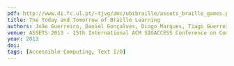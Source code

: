 ```yaml
---
pdf: http://www.di.fc.ul.pt/~tjvg/amc/ubibraille/assets_braille_games.pdf
title: The Today and Tomorrow of Braille Learning
authors: João Guerreiro, Daniel Gonçalves, Diogo Marques, Tiago Guerreiro, Hugo Nicolau, Kyle Montague
venue: ASSETS 2013 - 15th International ACM SIGACCESS Conference on Computers and Accessibility. Bellevue, USA, October, 2013
year: 2013
doi: 
tags: [Accessible Computing, Text I/O]
---
```

